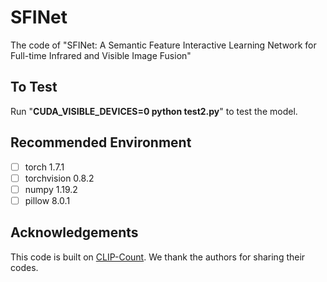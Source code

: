 
#  SFINet

The code of "SFINet: A Semantic Feature Interactive Learning Network for Full-time Infrared and Visible Image Fusion"


## To Test

Run "**CUDA_VISIBLE_DEVICES=0 python test2.py**" to test the model.


## Recommended Environment

 - [ ] torch  1.7.1
 - [ ] torchvision 0.8.2
 - [ ] numpy 1.19.2
 - [ ] pillow  8.0.1

## Acknowledgements

This code is built on [CLIP-Count](https://github.com/Linfeng-Tang/SeAFusion). We thank the authors for sharing their codes.